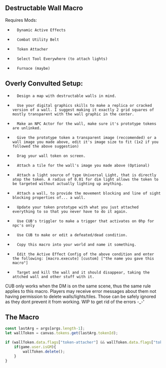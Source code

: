 ## Destructable Wall Macro
Requires Mods:
*		Dynamic Active Effects
*		Combat Utility Belt
*		Token Attacher
*		Select Tool Everywhere (to attach lights)
*		Furnace (maybe)
## Overly Convulted Setup:
*		Design a map with destructable walls in mind.
*		Use your digital graphics skills to make a replica or cracked version of a wall. I suggest making it exactly 2 grid squares of mostly transparent with the wall graphic in the center.
*		Make an NPC Actor for the wall, make sure it's prototype tokens are unlinked.
*		Give the prototype token a transparent image (reccomended) or a wall image you made above, edit it's image size to fit (1x2 if you followed the above suggestion)
*		Drag your wall token on screen. 
*		Attach a tile for the wall's image you made above (Optional)
*		Attach a light source of type Universal Light, that is directly atop the token. A radius of 0.01 for dim light allows the token to be targeted without actually lighting up anything.
*		Attach a wall, to provide the movement blocking and line of sight blocking properties of... a wall.
*		Update your token prototype with what you just attached everything to so that you never have to do it again.
*		Use CUB's triggler to make a trigger that activates on 0hp for npc's only
*		Use CUB to make or edit a defeated/dead condition.
*		Copy this macro into your world and name it something.
*		Edit the Active Effect Config of the above condition and enter the following: [macro.execute] [custom] ["the name you gave this macro"]
*		Target and kill the wall and it should disappear, taking the attched wall and other stuff with it.
CUB only works when the DM is on the same scene, thus the same rule applies to this macro.
Players may receive error messages about them not having permission to delete walls/lights/tiles. Those can be safely ignored as they dont prevent it from working. 
WIP to get rid of the errors -_-'

## The Macro
```javascript
const lastArg = args[args.length-1];
let wallToken = canvas.tokens.get(lastArg.tokenId);
			
if (wallToken.data.flags["token-attacher"] && wallToken.data.flags["token-attacher"].attached["Wall"].length > 0) {
	if(game.user.isGM){
		wallToken.delete();
	}
}
```
